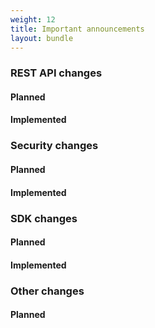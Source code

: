 ```yaml
---
weight: 12
title: Important announcements
layout: bundle
---
```


### REST API changes

#### Planned

#### Implemented



### Security changes

#### Planned

#### Implemented



### SDK changes

#### Planned

#### Implemented



### Other changes

#### Planned
